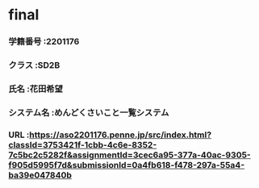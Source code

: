 # final

### 学籍番号    :2201176
### クラス      :SD2B
### 氏名        :花田希望
### システム名  :めんどくさいこと一覧システム
### URL         :https://aso2201176.penne.jp/src/index.html?classId=3753421f-1cbb-4c6e-8352-7c5bc2c5282f&assignmentId=3cec6a95-377a-40ac-9305-f905d5995f7d&submissionId=0a4fb618-f478-297a-55a4-ba39e047840b
